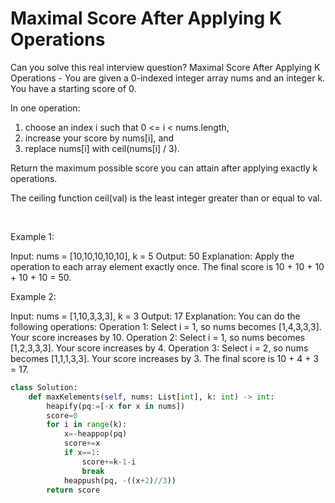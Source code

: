 # Maximal Score After Applying K Operations

Can you solve this real interview question? Maximal Score After Applying K Operations - You are given a 0-indexed integer array nums and an integer k. You have a starting score of 0.

In one operation:

 1. choose an index i such that 0 <= i < nums.length,
 2. increase your score by nums[i], and
 3. replace nums[i] with ceil(nums[i] / 3).

Return the maximum possible score you can attain after applying exactly k operations.

The ceiling function ceil(val) is the least integer greater than or equal to val.

 

Example 1:


Input: nums = [10,10,10,10,10], k = 5
Output: 50
Explanation: Apply the operation to each array element exactly once. The final score is 10 + 10 + 10 + 10 + 10 = 50.


Example 2:


Input: nums = [1,10,3,3,3], k = 3
Output: 17
Explanation: You can do the following operations:
Operation 1: Select i = 1, so nums becomes [1,4,3,3,3]. Your score increases by 10.
Operation 2: Select i = 1, so nums becomes [1,2,3,3,3]. Your score increases by 4.
Operation 3: Select i = 2, so nums becomes [1,1,1,3,3]. Your score increases by 3.
The final score is 10 + 4 + 3 = 17.

```py
class Solution:
    def maxKelements(self, nums: List[int], k: int) -> int:
        heapify(pq:=[-x for x in nums])
        score=0
        for i in range(k):
            x=-heappop(pq)
            score+=x
            if x==1:
                score+=k-1-i
                break
            heappush(pq, -((x+2)//3))
        return score

```
